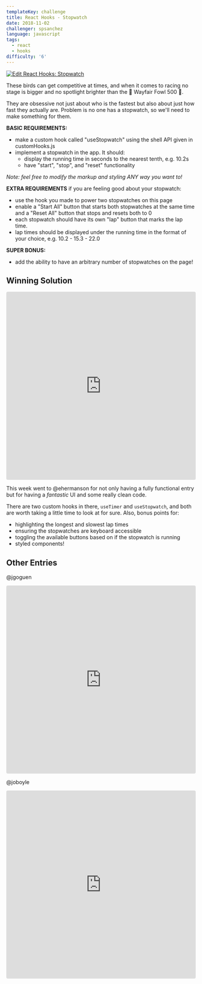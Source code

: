 ```yaml
---
templateKey: challenge
title: React Hooks - Stopwatch
date: 2018-11-02
challenger: spsanchez
language: javascript
tags:
  - react
  - hooks
difficulty: '6'
---
```


<a href="https://codesandbox.io/s/vr4k32nky" target="_blank">
  <img alt="Edit React Hooks: Stopwatch" src="https://codesandbox.io/static/img/play-codesandbox.svg">
</a>

These birds can get competitive at times, and when it comes to racing no stage
is bigger and no spotlight brighter than the 🏁 Wayfair Fowl 500 🏁.

They are obsessive not just about who is the fastest but also about just how fast
they actually are. Problem is no one has a stopwatch, so we'll need to make
something for them.

**BASIC REQUIREMENTS:**

- make a custom hook called "useStopwatch" using the shell API given in customHooks.js
- implement a stopwatch in the app. It should:
    - display the running time in seconds to the nearest tenth, e.g. 10.2s
    - have "start", "stop", and "reset" functionality

*Note: feel free to modify the markup and styling ANY way you want to!*


**EXTRA REQUIREMENTS** if you are feeling good about your stopwatch:

- use the hook you made to power two stopwatches on this page
- enable a "Start All" button that starts both stopwatches at the same time
  and a "Reset All" button that stops and resets both to 0
- each stopwatch should have its own "lap" button that marks the lap time.
- lap times should be displayed under the running time in the format of your choice,
  e.g. 10.2 - 15.3 - 22.0


**SUPER BONUS:**
- add the ability to have an arbitrary number of stopwatches on the page!


## Winning Solution

<iframe src="https://codesandbox.io/embed/y0q4rkn95z?autoresize=1&hidenavigation=1&view=preview" style="width:100%; height:500px; border:0; border-radius: 4px; overflow:hidden;" sandbox="allow-modals allow-forms allow-popups allow-scripts allow-same-origin"></iframe>

This week went to @ehermanson for not only having a fully functional entry but for having a _fantastic_ UI and some really clean code.

There are two custom hooks in there, `useTimer` and `useStopwatch`, and both are worth taking a little time to look at for sure. Also, bonus points for:

* highlighting the longest and slowest lap times
* ensuring the stopwatches are keyboard accessible
* toggling the available buttons based on if the stopwatch is running
* styled components!

## Other Entries

@jgoguen
<iframe src="https://codesandbox.io/embed/mjjxj05ow9?autoresize=1&hidenavigation=1&view=preview" style="width:100%; height:500px; border:0; border-radius: 4px; overflow:hidden;" sandbox="allow-modals allow-forms allow-popups allow-scripts allow-same-origin"></iframe>

@joboyle
<iframe src="https://codesandbox.io/embed/5y3pk5mj7p?autoresize=1&hidenavigation=1&view=preview" style="width:100%; height:500px; border:0; border-radius: 4px; overflow:hidden;" sandbox="allow-modals allow-forms allow-popups allow-scripts allow-same-origin"></iframe>

